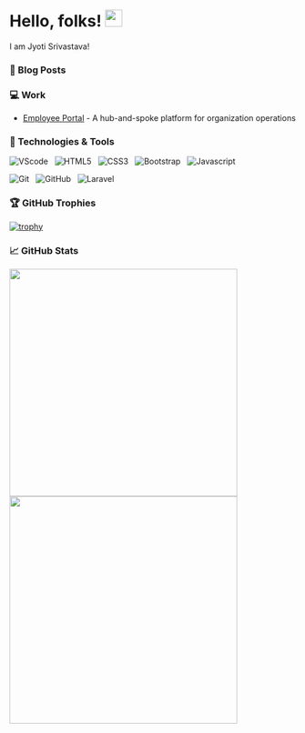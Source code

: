 # Hello, folks! <img src="https://raw.githubusercontent.com/MartinHeinz/MartinHeinz/master/wave.gif" width="30px">

I am Jyoti Srivastava!

<!-- <a href="https://twitter.com/negi_akhilesh3"><img height="25" width="25" src="https://cdn.jsdelivr.net/npm/simple-icons@v3/icons/twitter.svg"></a>&nbsp;
<a href="https://discordapp.com/users/akhilesh#8614"><img height="25" width="25" src="https://cdn.jsdelivr.net/npm/simple-icons@v3/icons/discord.svg"></a>&nbsp;
<a href="https://instagram.com/negi_akhilesh3"><img height="25" width="25" src="https://cdn.jsdelivr.net/npm/simple-icons@v3/icons/instagram.svg"></a>&nbsp;
<a href="https://www.linkedin.com/in/NegiAkhilesh/"><img height="25" width="25" src="https://cdn.jsdelivr.net/npm/simple-icons@v3/icons/linkedin.svg"></a>
<a href="mailto:akhilesh.negi@coloredcow.com"><img height="25" width="25" src="https://cdn.jsdelivr.net/npm/simple-icons@v3/icons/gmail.svg"></a> -->


### :newspaper: Blog Posts



### :computer: Work

- [Employee Portal](https://github.com/ColoredCow/portal) - A hub-and-spoke platform for organization operations


### 🔧 Technologies & Tools

![VScode](https://img.shields.io/badge/-VScode-black?logo=visual-studio-code&style=social)&nbsp;&nbsp;
![HTML5](https://img.shields.io/badge/-HTML5-black?logo=html5&style=social)&nbsp;&nbsp;
![CSS3](https://img.shields.io/badge/-CSS3-black?logo=css3&style=social)&nbsp;&nbsp;
![Bootstrap](https://img.shields.io/badge/-Bootstrap-black?logo=bootstrap&style=social)&nbsp;&nbsp;
![Javascript](https://img.shields.io/badge/-Javascript-black?logo=javascript&style=social&logoColor=yellow)&nbsp;&nbsp;

![Git](https://img.shields.io/badge/-Git-black?logo=git&style=social)&nbsp;&nbsp;
![GitHub](https://img.shields.io/badge/-GitHub-black?logo=github&style=social)&nbsp;&nbsp;
![Laravel](https://img.shields.io/badge/-Laravel-black?logo=laravel&style=social)&nbsp;&nbsp;

### 🏆 GitHub Trophies

[![trophy](https://github-profile-trophy.vercel.app/?username=srivastava-jyoti&margin-w=15)](https://github.com/srivastava-jyoti/github-profile-trophy)


### &#x1f4c8; GitHub Stats
<p align = "left">
  <img src = "https://github-readme-stats.vercel.app/api?username=srivastava-jyoti&show_icons=true&theme=vue" width = 400>
  <img src = "https://github-readme-streak-stats.herokuapp.com?user=srivastava-jyoti" width = 400>
</p>
